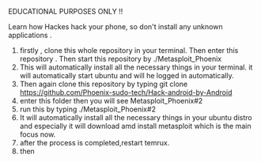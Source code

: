 EDUCATIONAL PURPOSES ONLY !!

Learn how Hackes hack your phone, so don't install any unknown applications .

1. firstly , clone this whole repository in your terminal. Then enter this repository . Then start this repository by ./Metasploit_Phoenix
2. This will automatically install all the necessary things in your terminal. it will automatically start ubuntu and will he logged in automatically.
3. Then again clone this repository by typing git clone https://github.com/Phoenix-sudo-tech/Hack-android-by-Android
4. enter this folder then you will see Metasploit_Phoenix#2
5. run this by typing ./Metasploit_Phoenix#2
6. It will automatically install all the necessary things in your ubuntu distro and especially it will download amd install metasploit which is the main focus now.
7. after the process is completed,restart temrux.
8. then 
